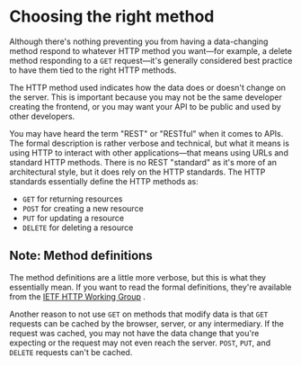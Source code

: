 # Choosing the right method

Although there's nothing preventing you from having a data-changing method respond to whatever HTTP method you want—for example, a delete method responding to a `GET` request—it's generally considered best practice to have them tied to the right HTTP methods.

The HTTP method used indicates how the data does or doesn't change on the server. This is important because you may not be the same developer creating the frontend, or you may want your API to be public and used by other developers.

You may have heard the term "REST" or "RESTful" when it comes to APIs. The formal description is rather verbose and technical, but what it means is using HTTP to interact with other applications—that means using URLs and standard HTTP methods. There is no REST "standard" as it's more of an architectural style, but it does rely on the HTTP standards. The HTTP standards essentially define the HTTP methods as:

-   `GET` for returning resources
-   `POST` for creating a new resource
-   `PUT` for updating a resource
-   `DELETE` for deleting a resource

## Note: Method definitions

The method definitions are a little more verbose, but this is what they essentially mean. If you want to read the formal definitions, they're available from the [IETF HTTP Working Group](https://httpwg.org/specs/rfc7231.html#method.definitions) .

Another reason to not use `GET` on methods that modify data is that `GET` requests can be cached by the browser, server, or any intermediary. If the request was cached, you may not have the data change that you're expecting or the request may not even reach the server. `POST`, `PUT`, and `DELETE` requests can't be cached.